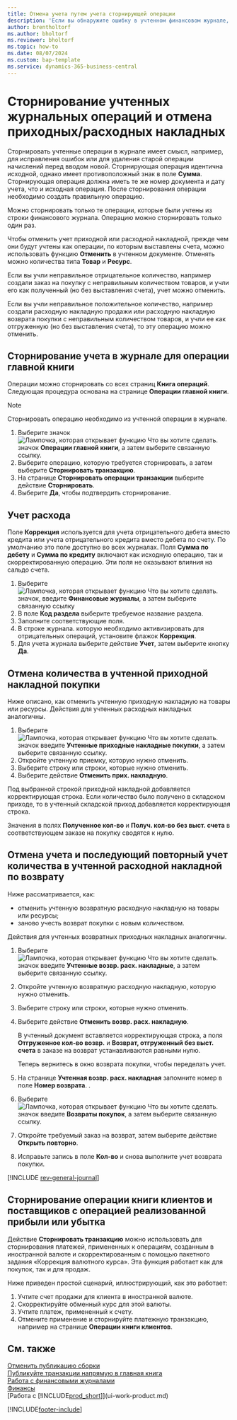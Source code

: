 ```yaml
---
title: Отмена учета путем учета сторнирующей операции
description: 'Если вы обнаружите ошибку в учтенном финансовом журнале, вы можете использовать действие «Сторнировать транзакцию», чтобы отменить принятие к учету с правильным аудиторским следом.'
author: brentholtorf
ms.author: bholtorf
ms.reviewer: bholtorf
ms.topic: how-to
ms.date: 08/07/2024
ms.custom: bap-template
ms.service: dynamics-365-business-central
---
```


# Сторнирование учтенных журнальных операций и отмена приходных/расходных накладных

Сторнировать учтенные операции в журнале имеет смысл, например, для исправления ошибок или для удаления старой операции начислений перед вводом новой. Сторнирующая операция идентична исходной, однако имеет противоположный знак в поле **Сумма**. Сторнирующая операция должна иметь те же номер документа и дату учета, что и исходная операция. После сторнирования операции необходимо создать правильную операцию.

Можно сторнировать только те операции, которые были учтены из строки финансового журнала. Операцию можно сторнировать только один раз.

Чтобы отменить учет приходной или расходной накладной, прежде чем они будут учтены как операции, по которым выставлены счета, можно использовать функцию **Отменить** в учтенном документе. Отменять можно количества типа **Товар** и **Ресурс**.

Если вы учли неправильное отрицательное количество, например создали заказ на покупку с неправильным количеством товаров, и учли его как полученный (но без выставления счета), учет можно отменить.

Если вы учли неправильное положительное количество, например создали расходную накладную продажи или расходную накладную возврата покупки с неправильным количеством товаров, и учли ее как отгруженную (но без выставления счета), то эту операцию можно отменить.

## Сторнирование учета в журнале для операции главной книги

Операции можно сторнировать со всех страниц **Книга операций**. Следующая процедура основана на странице **Операции главной книги**.

> [!NOTE]
> Сторнировать операцию необходимо из учтенной операции в журнале.

1. Выберите значок ![Лампочка, которая открывает функцию Что вы хотите сделать.](media/ui-search/search_small.png "Что вы хотите сделать") значок **Операции главной книги**, а затем выберите связанную ссылку.
2. Выберите операцию, которую требуется сторнировать, а затем выберите **Сторнировать транзакцию**.
3. На странице **Сторнировать операции транзакции** выберите действие **Сторнировать**.
4. Выберите **Да**, чтобы подтвердить сторнирование.

## Учет расхода  

Поле **Коррекция** используется для учета отрицательного дебета вместо кредита или учета отрицательного кредита вместо дебета по счету. По умолчанию это поле доступно во всех журналах. Поля **Сумма по дебету** и **Сумма по кредиту** включают как исходную операцию, так и скорректированную операцию. Эти поля не оказывают влияния на сальдо счета.  

1. Выберите ![Лампочка, которая открывает функцию Что вы хотите сделать.](media/ui-search/search_small.png "Что вы хотите сделать") значок, введите **Финансовые журналы**, а затем выберите связанную ссылку  
2. В поле **Код раздела** выберите требуемое название раздела.  
3. Заполните соответствующие поля.  
4. В строке журнала. которую необходимо активизировать для отрицательных операций, установите флажок **Коррекция**.  
5. Для учета журнала выберите действие **Учет**, затем выберите кнопку **Да**.

## Отмена количества в учтенной приходной накладной покупки  

Ниже описано, как отменить учтенную приходную накладную на товары или ресурсы. Действия для учтенных расходных накладных аналогичны.

1. Выберите ![Лампочка, которая открывает функцию Что вы хотите сделать.](media/ui-search/search_small.png "Что вы хотите сделать") значок введите **Учтенные приходные накладные покупки**, а затем выберите связанную ссылку.  
2. Откройте учтенную приемку, которую нужно отменить.  
3. Выберите строку или строки, которые нужно отменить.  
4. Выберите действие **Отменить прих. накладную**.

Под выбранной строкой приходной накладной добавляется корректирующая строка. Если количество было получено в складском приходе, то в учтенный складской приход добавляется корректирующая строка.  

Значения в полях **Полученное кол-во** и **Получ. кол-во без выст. счета** в соответствующем заказе на покупку сводятся к нулю.

## Отмена учета и последующий повторный учет количества в учтенной расходной накладной по возврату

Ниже рассматривается, как:

* отменить учтенную возвратную расходную накладную на товары или ресурсы;
* заново учесть возврат покупки с новым количеством.

Действия для учтенных возвратных приходных накладных аналогичны.

1. Выберите ![Лампочка, которая открывает функцию Что вы хотите сделать.](media/ui-search/search_small.png "Что вы хотите сделать") значок введите **Учтенные возвр. расх. накладные**, а затем выберите связанную ссылку.  
2. Откройте учтенную возвратную расходную накладную, которую нужно отменить.
3. Выберите строку или строки, которые нужно отменить.  

4. Выберите действие **Отменить возвр. расх. накладную**.  

    В учтенный документ вставляется корректирующая строка, а поля **Отгруженное кол-во возвр.** и **Возврат, отгруженный без выст. счета** в заказе на возврат устанавливаются равными нулю.  

    Теперь вернитесь в окно возврата покупки, чтобы переделать учет.  

5. На странице **Учтенная возвр. расх. накладная** запомните номер в поле **Номер возврата**. .  
6. Выберите ![Лампочка, которая открывает функцию Что вы хотите сделать.](media/ui-search/search_small.png "Что вы хотите сделать") значок введите **Возвраты покупок**, а затем выберите связанную ссылку.  
7. Откройте требуемый заказ на возврат, затем выберите действие **Открыть повторно**.  
8. Исправьте запись в поле **Кол-во** и снова выполните учет возврата покупки.  

[!INCLUDE [rev-general-journal](includes/rev-general-journal.md)]

## Сторнирование операции книги клиентов и поставщиков с операцией реализованной прибыли или убытка

Действие **Сторнировать транзакцию** можно использовать для сторнирования платежей, примененных к операциям, созданным в иностранной валюте и скорректированным с помощью пакетного задания «Коррекция валютного курса». Эта функция работает как для покупок, так и для продаж.

Ниже приведен простой сценарий, иллюстрирующий, как это работает:

1. Учтите счет продажи для клиента в иностранной валюте.
2. Скорректируйте обменный курс для этой валюты.
3. Учтите платеж, примененный к счету.
4. Отмените применение и сторнируйте платежную транзакцию, например на странице **Операции книги клиентов**.

## См. также

[Отменить публикацию сборки](assembly-how-to-undo-assembly-posting.md)    
[Публикуйте транзакции напрямую в главная книга](finance-how-post-transactions-directly.md)    
[Работа с финансовыми журналами](ui-work-general-journals.md)    
[Финансы](finance.md)    
[Работа с [!INCLUDE[prod_short](includes/prod_short.md)]](ui-work-product.md)    

[!INCLUDE[footer-include](includes/footer-banner.md)]